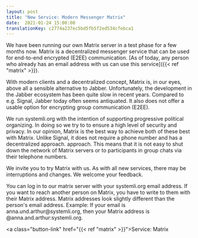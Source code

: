 ```yaml
---
layout: post
title: "New Service: Modern Messenger Matrix"
date:  2021-01-24 15:00:00
translationKey: c2774a237ec5bd5fb5f2ed534cfebca1
---
```

We have been running our own Matrix server in a test phase for a few months now. Matrix is a decentralized messenger 
service that can be used for end-to-end encrypted (E2EE) communication. [As of today, any person who already has an 
email address with us can use this service]({{< ref "matrix" >}}).<!--more-->

With modern clients and a decentralized concept, Matrix is, in our eyes, above all a sensible alternative to Jabber. 
Unfortunately, the development in the Jabber ecosystem has been quite slow in recent years. Compared to e.g. Signal, 
Jabber today often seems antiquated. It also does not offer a usable option for encrypting group communication (E2EE).

We run systemli.org with the intention of supporting progressive political organizing. In doing so we try to to ensure 
a high level of security and privacy. In our opinion, Matrix is the best way to achieve both of these best with Matrix. 
Unlike Signal, it does not require a phone number and has a decentralized approach. approach. This means that it is not 
easy to shut down the network of Matrix servers or to participants in group chats via their telephone numbers.

We invite you to try Matrix with us. As with all new services, there may be interruptions and changes. We welcome your 
feedback.

You can log in to our matrix server with your systemli.org email address. If you want to reach another person on 
Matrix, you have to write to them with their Matrix address. Matrix addresses look slightly different than the person's 
email address. Example: If your email is anna.und.arthur\@systemli.org, then your Matrix address is 
@anna.and.arthur:systemli.org.

<a class="button-link" href="{{< ref "matrix" >}}">Service: Matrix</a>
